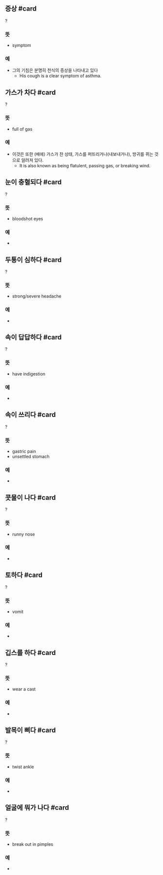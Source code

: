 ## 증상 #card
?
### 뜻
- symptom
### 예
- 그의 기침은 분명히 천식의 증상을 나타내고 있다
	- His cough is a clear symptom of asthma.
<!--SR:!2024-12-18,22,252-->

## 가스가  차다 #card
?
### 뜻
- full of gas
### 예
- 이것은 또한 (배에) 가스가 찬 상태, 가스를 퍼뜨리거나(내보내거나), 방귀를 뀌는 것으로 알려져 있다.
	- It is also known as being flatulent, passing gas, or breaking wind.
<!--SR:!2024-12-21,12,232-->

## 눈이 충혈되다 #card
?
### 뜻
- bloodshot eyes
### 예
-
<!--SR:!2025-01-03,39,270-->

## 두통이 심하다 #card
?
### 뜻
- strong/severe headache
### 예
-
<!--SR:!2024-12-22,24,252-->

## 속이 답답하다 #card
?
### 뜻
- have indigestion
### 예
-
<!--SR:!2025-02-02,55,250-->

## 속이 쓰리다 #card
?
### 뜻
- gastric pain
- unsettled stomach
### 예
-
<!--SR:!2024-12-12,2,231-->

## 콧물이 나다 #card
?
### 뜻
- runny nose
### 예
-
<!--SR:!2024-12-19,22,252-->

## 토하다 #card
?
### 뜻
- vomit
### 예
-
<!--SR:!2025-01-03,20,252-->

## 깁스를 하다 #card
?
### 뜻
- wear a cast
### 예
-
<!--SR:!2025-01-11,34,250-->

## 발목이 삐다 #card
?
### 뜻
- twist ankle
### 예
-
<!--SR:!2024-12-16,20,252-->

## 얼굴에 뭐가 나다 #card
?
### 뜻
- break out in pimples
### 예
-
